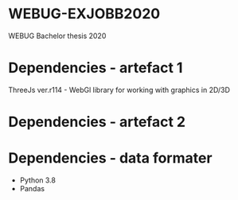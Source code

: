 # WEBUG-EXJOBB2020
WEBUG Bachelor thesis 2020

# Dependencies - artefact 1

ThreeJs ver.r114 - WebGl library for working with graphics in 2D/3D

# Dependencies - artefact 2

# Dependencies - data formater

- Python 3.8
- Pandas


